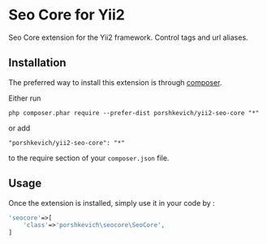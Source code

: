 Seo Core for Yii2
=================
Seo Core extension for the Yii2 framework. Control tags and url aliases.

Installation
------------

The preferred way to install this extension is through [composer](http://getcomposer.org/download/).

Either run

```
php composer.phar require --prefer-dist porshkevich/yii2-seo-core "*"
```

or add

```
"porshkevich/yii2-seo-core": "*"
```

to the require section of your `composer.json` file.


Usage
-----

Once the extension is installed, simply use it in your code by  :

```php
'seocore'=>[
	'class'=>'porshkevich\seocore\SeoCore',
]
```
